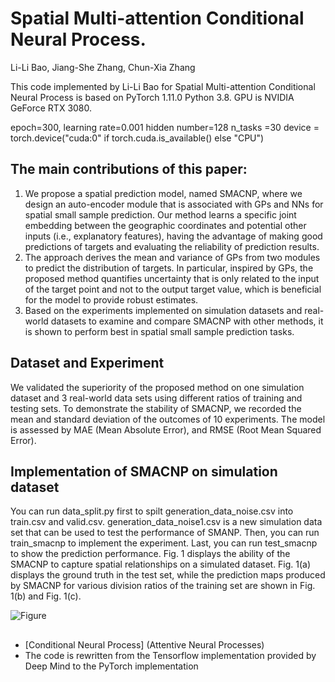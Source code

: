 # Spatial Multi-attention Conditional Neural Process.
Li-Li Bao, Jiang-She Zhang, Chun-Xia Zhang

This code implemented by Li-Li Bao for Spatial Multi-attention Conditional Neural Process is based on PyTorch 1.11.0 Python 3.8.
GPU is NVIDIA GeForce RTX 3080.

epoch=300,
learning rate=0.001
hidden number=128
n_tasks =30
device = torch.device("cuda:0" if torch.cuda.is_available() else "CPU")


## The main contributions of this paper:
1. We propose a spatial prediction model, named SMACNP, where we design an auto-encoder module that is associated with GPs and NNs for spatial small sample prediction. Our method learns a specific joint embedding between the geographic coordinates and potential other inputs (i.e., explanatory features), having the advantage of making good predictions of targets and evaluating the reliability of prediction results.
2. The approach derives the mean and variance of GPs from two modules to predict the distribution of targets. In particular, inspired by GPs, the proposed method quantifies uncertainty that is only related to the input of the target point and not to the output target value, which
is beneficial for the model to provide robust estimates.
3. Based on the experiments implemented on simulation datasets and real-world datasets to examine and compare SMACNP with other methods, it is shown to perform best in spatial small sample prediction tasks.


## Dataset and Experiment
We validated the superiority of the proposed method on one simulation dataset and 3 real-world data sets using different ratios of training and testing sets. To demonstrate the stability of SMACNP, we recorded the mean and standard deviation of the outcomes of 10 experiments. The model is assessed by MAE (Mean Absolute Error), and RMSE (Root Mean Squared Error). 

## Implementation of SMACNP on simulation dataset
You can run data_split.py first to spilt generation_data_noise.csv into train.csv and valid.csv.
generation_data_noise1.csv is a new simulation data set that can be used to test the performance of SMANP. 
Then, you can run train_smacnp to implement the experiment.
Last, you can run test_smacnp to show the prediction performance.
Fig. 1 displays the ability of the SMACNP to capture spatial relationships on a simulated dataset.
Fig. 1(a) displays the ground truth in the test set, while the prediction maps produced by SMACNP
for various division ratios of the training set are shown in Fig. 1(b) and Fig. 1(c).

![Figure](https://github.com/bll744958765/SMACNP/assets/92556725/d98a331f-6e34-43a5-802a-ee53e27a51e7)




## 
  * [Conditional Neural Process] (Attentive Neural Processes)
  * The code is rewritten from the Tensorflow implementation provided by Deep Mind to the PyTorch implementation

